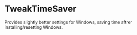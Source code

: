 # TweakTimeSaver
Provides slightly better settings for Windows, saving time aftrer installing/resetting Windows.
 